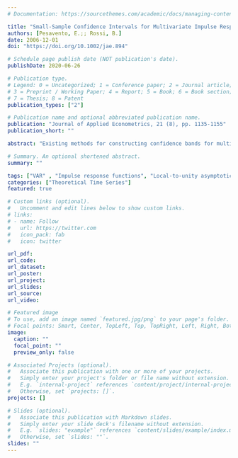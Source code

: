 ```yaml
---
# Documentation: https://sourcethemes.com/academic/docs/managing-content/

title: "Small-Sample Confidence Intervals for Multivariate Impulse Response Functions at Long Horizons"
authors: [Pesavento, E.;; Rossi, B.]
date: 2006-12-01
doi: "https://doi.org/10.1002/jae.894"

# Schedule page publish date (NOT publication's date).
publishDate: 2020-06-26

# Publication type.
# Legend: 0 = Uncategorized; 1 = Conference paper; 2 = Journal article;
# 3 = Preprint / Working Paper; 4 = Report; 5 = Book; 6 = Book section;
# 7 = Thesis; 8 = Patent
publication_types: ["2"]

# Publication name and optional abbreviated publication name.
publication: "Journal of Applied Econometrics, 21 (8), pp. 1135-1155"
publication_short: ""

abstract: "Existing methods for constructing confidence bands for multivariate impulse response functions may have poor coverage at long lead times when variables are highly persistent. The goal of this paper is to propose a simple method that is not pointwise and that is robust to the presence of highly persistent processes. We use approximations based on local‐to‐unity asymptotic theory, and allow the horizon to be a fixed fraction of the sample size. We show that our method has better coverage properties at long horizons than existing methods, and may provide different economic conclusions in empirical applications. We also propose a modification of this method which has good coverage properties at both short and long horizons."

# Summary. An optional shortened abstract.
summary: ""

tags: ["VAR" , "Impulse response functions", "Local-to-unity asymptotics", "Unit root"]
categories: ["Theoretical Time Series"]
featured: true

# Custom links (optional).
#   Uncomment and edit lines below to show custom links.
# links:
# - name: Follow
#   url: https://twitter.com
#   icon_pack: fab
#   icon: twitter

url_pdf: 
url_code:
url_dataset:
url_poster:
url_project:
url_slides:
url_source:
url_video:

# Featured image
# To use, add an image named `featured.jpg/png` to your page's folder. 
# Focal points: Smart, Center, TopLeft, Top, TopRight, Left, Right, BottomLeft, Bottom, BottomRight.
image:
  caption: ""
  focal_point: ""
  preview_only: false

# Associated Projects (optional).
#   Associate this publication with one or more of your projects.
#   Simply enter your project's folder or file name without extension.
#   E.g. `internal-project` references `content/project/internal-project/index.md`.
#   Otherwise, set `projects: []`.
projects: []

# Slides (optional).
#   Associate this publication with Markdown slides.
#   Simply enter your slide deck's filename without extension.
#   E.g. `slides: "example"` references `content/slides/example/index.md`.
#   Otherwise, set `slides: ""`.
slides: ""
---
```

